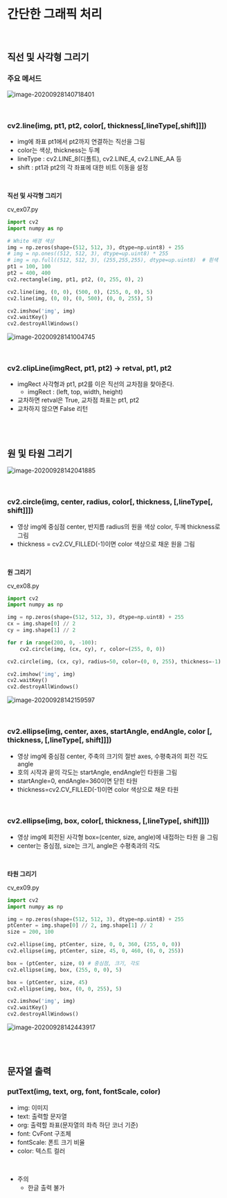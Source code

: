 # 간단한 그래픽 처리

<br>

## 직선 및 사각형 그리기

### 주요 메서드

![image-20200928140718401](07_OpenCV02_간단한_그래픽_처리.assets/image-20200928140718401.png)

<br>

### cv2.line(img, pt1, pt2, color[, thickness[,lineType[,shift]]])

-   img에 좌표 pt1에서 pt2까지 연결하는 직선을 그림
-   color는 색상, thickness는 두께
-   lineType : cv2.LINE_8(디폴트), cv2.LINE_4, cv2.LINE_AA 등
-   shift : pt1과 pt2의 각 좌표에 대한 비트 이동을 설정

<br>

**직선 및 사각형 그리기**

cv_ex07.py

```python
import cv2
import numpy as np

# White 배경 색상
img = np.zeros(shape=(512, 512, 3), dtype=np.uint8) + 255
# img = np.ones((512, 512, 3), dtype=up.uint8) * 255
# img = np.full((512, 512, 3), (255,255,255), dtype=up.uint8)  # 흰색
pt1 = 100, 100
pt2 = 400, 400
cv2.rectangle(img, pt1, pt2, (0, 255, 0), 2)

cv2.line(img, (0, 0), (500, 0), (255, 0, 0), 5)
cv2.line(img, (0, 0), (0, 500), (0, 0, 255), 5)

cv2.imshow('img', img)
cv2.waitKey()
cv2.destroyAllWindows()
```

![image-20200928141004745](07_OpenCV02_간단한_그래픽_처리.assets/image-20200928141004745.png)

<br>

### cv2.clipLine(imgRect, pt1, pt2) -> retval, pt1, pt2

-   imgRect 사각형과 pt1, pt2를 이은 직선의 교차점을 찾아준다.
    -   imgRect : (left, top, width, height)
-   교차하면 retval은 True, 교차점 좌표는 pt1, pt2
-   교차하지 않으면 False 리턴

<br>

<br>

## 원 및 타원 그리기

![image-20200928142041885](07_OpenCV02_간단한_그래픽_처리.assets/image-20200928142041885.png)

<br>

### cv2.circle(img, center, radius, color[, thickness, [,lineType[, shift]]])

-   영상 img에 중심점 center, 반지름 radius의 원을 색상 color, 두께 thickness로 그림
-   thickness = cv2.CV_FILLED(-1)이면 color 색상으로 채운 원을 그림

<br>

**원 그리기**

cv_ex08.py

```python
import cv2
import numpy as np

img = np.zeros(shape=(512, 512, 3), dtype=np.uint8) + 255
cx = img.shape[0] // 2
cy = img.shape[1] // 2

for r in range(200, 0, -100):
    cv2.circle(img, (cx, cy), r, color=(255, 0, 0))

cv2.circle(img, (cx, cy), radius=50, color=(0, 0, 255), thickness=-1)

cv2.imshow('img', img)
cv2.waitKey()
cv2.destroyAllWindows()
```

![image-20200928142159597](07_OpenCV02_간단한_그래픽_처리.assets/image-20200928142159597.png)

<br>

### cv2.ellipse(img, center, axes, startAngle, endAngle, color [, thickness, [,lineType[, shift]]])

-   영상 img에 중심점 center, 주축의 크기의 절반 axes, 수평축과의 회전 각도 angle
-   호의 시작과 끝의 각도는 startAngle, endAngle인 타원을 그림
-   startAngle=0, endAngle=360이면 닫힌 타원
-   thickness=cv2.CV_FILLED(-1)이면 color 색상으로 채운 타원

<br>

### cv2.ellipse(img, box, color[, thickness, [,lineType[, shift]]])

-   영상 img에 회전된 사각형 box=(center, size, angle)에 내접하는 타원 을 그림
-   center는 중심점, size는 크기, angle은 수평축과의 각도

<br>

**타원 그리기**

cv_ex09.py

```python
import cv2
import numpy as np

img = np.zeros(shape=(512, 512, 3), dtype=np.uint8) + 255
ptCenter = img.shape[0] // 2, img.shape[1] // 2
size = 200, 100

cv2.ellipse(img, ptCenter, size, 0, 0, 360, (255, 0, 0))
cv2.ellipse(img, ptCenter, size, 45, 0, 460, (0, 0, 255))

box = (ptCenter, size, 0) # 중심점, 크기, 각도
cv2.ellipse(img, box, (255, 0, 0), 5)

box = (ptCenter, size, 45)
cv2.ellipse(img, box, (0, 0, 255), 5)

cv2.imshow('img', img)
cv2.waitKey()
cv2.destroyAllWindows()
```

![image-20200928142443917](07_OpenCV02_간단한_그래픽_처리.assets/image-20200928142443917.png)

<br>

<br>

## 문자열 출력

### putText(img, text, org, font, fontScale, color)

-   img: 이미지 
-   text: 출력할 문자열 
-   org: 출력할 좌표(문자열의 좌측 하단 코너 기준) 
-   font: CvFont 구조체 
-   fontScale: 폰트 크기 비율 
-   color: 텍스트 컬러

<br>

-   주의
    -    한글 출력 불가

<br>